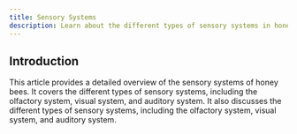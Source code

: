 ```yaml
---
title: Sensory Systems
description: Learn about the different types of sensory systems in honey bees.
---
```


## Introduction

This article provides a detailed overview of the sensory systems of honey bees. It covers the different types of sensory systems, including the olfactory system, visual system, and auditory system. It also discusses the different types of sensory systems, including the olfactory system, visual system, and auditory system.
